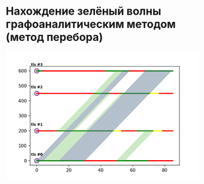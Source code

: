 # Нахождение зелёный волны графоаналитическим методом (метод перебора)
![Пример зелёной волны](images/Figure_4.png)
